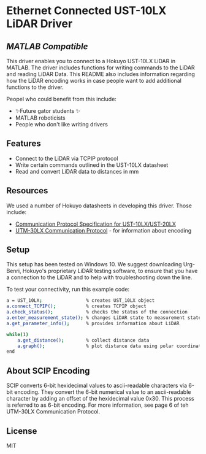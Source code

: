 # Ethernet Connected UST-10LX LiDAR Driver 
## _MATLAB Compatible_



This driver enables you to connect to a Hokuyo UST-10LX LiDAR in MATLAB. The driver includes functions for writing commands to the LiDAR and reading LiDAR Data. This README also includes information regarding how the LiDAR encoding works in case people want to add additional functions to the driver. 

Peopel who could benefit from this include: 
- ✨Future gator students ✨
- MATLAB roboticists
- People who don't like writing drivers
## Features

- Connect to the LiDAR via TCPIP protocol 
- Write certain commands outlined in the UST-10LX datasheet
- Read and convert LiDAR data to distances in mm

## Resources

We used a number of Hokuyo datasheets in developing this driver. Those include:

- [Communication Protocol Specification for UST-10LX/UST-20LX](https://www.generationrobots.com/media/Hokuyo%20UST-10LX/UST-10LX_20LX_SCIP_specifications_C-42-04076.pdf)
- [UTM-30LX Communication Protocol](https://www.robotshop.com/media/files/pdf/communication-protocol-utm-30lx-ew.pdf) - for information about encoding

## Setup

This setup has been tested on Windows 10. 
We suggest downloading Urg-Benri, Hokuyo's proprietary LiDAR testing software, to ensure that you have a connection to the LiDAR and to help with troubleshooting down the line. 

To test your connectivity, run this example code: 
```sh
a = UST_10LX;                % creates UST_10LX object
a.connect_TCPIP();           % creates TCPIP object 
a.check_status();            % checks the status of the connection 
a.enter_measurement_state(); % changes LiDAR state to measurement state to collect distance data
a.get_parameter_info();      % provides information about LiDAR 

while(1)
    a.get_distance();        % collect distance data 
    a.graph();               % plot distance data using polar coordinates
end
```
## About SCIP Encoding
SCIP converts 6-bit hexidecimal values to ascii-readable characters via 6-bit encoding. They convert the 6-bit numerical value to an ascii-readable character by adding an offset of the hexidecimal value 0x30. This process is referred to as 6-bit encoding. For more information, see page 6 of teh UTM-30LX Communication Protocol. 

## License

MIT
